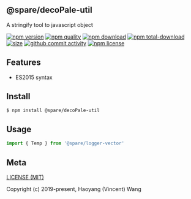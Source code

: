 ## @spare/decoPale-util
A stringify tool to javascript object

[![npm version][npm-image]][npm-url]
[![npm quality][quality-image]][quality-url]
[![npm download][download-image]][npm-url]
[![npm total-download][total-download-image]][npm-url]
[![size][size]][size-url]
[![github commit activity][commit-image]][github-url]
[![npm license][license-image]][npm-url]

## Features

- ES2015 syntax

## Install
```console
$ npm install @spare/decoPale-util
```

## Usage
```js
import { Temp } from '@spare/logger-vector'
```

## Meta
[LICENSE (MIT)](/LICENSE)

Copyright (c) 2019-present, Haoyang (Vincent) Wang

[//]: <> (Shields)
[npm-image]: https://img.shields.io/npm/v/@spare/deco-util.svg?style=flat-square
[quality-image]: http://npm.packagequality.com/shield/@spare/deco-util.svg?style=flat-square
[download-image]: https://img.shields.io/npm/dm/@spare/deco-util.svg?style=flat-square
[total-download-image]:https://img.shields.io/npm/dt/@spare/deco-util.svg?style=flat-square
[license-image]: https://img.shields.io/npm/l/@spare/deco-util.svg?style=flat-square
[commit-image]: https://img.shields.io/github/commit-activity/y/hoyeungw/@spare/deco-util?style=flat-square
[size]: https://flat.badgen.net/packagephobia/install/@spare/deco-util

[//]: <> (Link)
[npm-url]: https://npmjs.org/package/@spare/deco-util
[quality-url]: http://packagequality.com/#?package=@spare/deco-util
[github-url]: https://github.com/hoyeungw/@spare/deco-util
[size-url]: https://packagephobia.now.sh/result?p=@spare/deco-util
